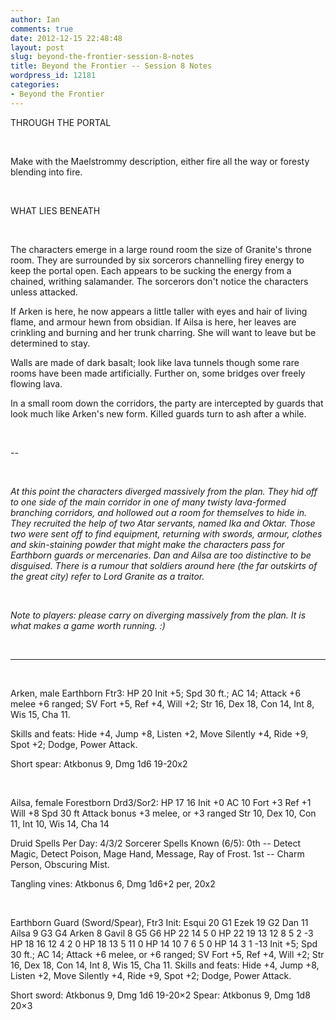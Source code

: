 ```yaml
---
author: Ian
comments: true
date: 2012-12-15 22:48:48
layout: post
slug: beyond-the-frontier-session-8-notes
title: Beyond the Frontier -- Session 8 Notes
wordpress_id: 12181
categories:
- Beyond the Frontier
---
```


THROUGH THE PORTAL

&nbsp;

Make with the Maelstrommy description, either fire all the way or foresty blending into fire.

&nbsp;

WHAT LIES BENEATH

&nbsp;

The characters emerge in a large round room the size of Granite's throne room. They are surrounded by six sorcerors channelling firey energy to keep the portal open. Each appears to be sucking the energy from a chained, writhing salamander. The sorcerors don't notice the characters unless attacked.

If Arken is here, he now appears a little taller with eyes and hair of living flame, and armour hewn from obsidian. If Ailsa is here, her leaves are crinkling and burning and her trunk charring. She will want to leave but be determined to stay.

Walls are made of dark basalt; look like lava tunnels though some rare rooms have been made artificially. Further on, some bridges over freely flowing lava.

In a small room down the corridors, the party are intercepted by guards that look much like Arken's new form. Killed guards turn to ash after a while.

&nbsp;

--

&nbsp;

<em>At this point the characters diverged massively from the plan. They hid off to one side of the main corridor in one of many twisty lava-formed branching corridors, and hollowed out a room for themselves to hide in. They recruited the help of two Atar servants, named Ika and Oktar. Those two were sent off to find equipment, returning with swords, armour, clothes and skin-staining powder that might make the characters pass for Earthborn guards or mercenaries. Dan and Ailsa are too distinctive to be disguised. There is a rumour that soldiers around here (the far outskirts of the great city) refer to Lord Granite as a traitor.</em>

&nbsp;

<em>Note to players: please carry on diverging massively from the plan. It is what makes a game worth running. :)</em>

&nbsp;

<hr />

&nbsp;

Arken, male Earthborn Ftr3:
HP 20
Init +5; Spd 30 ft.; AC 14; Attack +6 melee +6 ranged;
SV Fort +5, Ref +4, Will +2;
Str 16, Dex 18, Con 14, Int 8, Wis 15, Cha 11.

Skills and feats: Hide +4, Jump +8, Listen +2, Move
Silently +4, Ride +9, Spot +2; Dodge, Power Attack.

Short spear: Atkbonus 9, Dmg 1d6 19-20x2

&nbsp;

Ailsa, female Forestborn Drd3/Sor2:
HP 17 16
Init +0 AC 10 Fort +3 Ref +1 Will +8 Spd 30 ft
Attack bonus +3 melee, or +3 ranged
Str 10, Dex 10, Con 11, Int 10, Wis 14, Cha 14

Druid Spells Per Day: 4/3/2
Sorcerer Spells Known (6/5): 0th -- Detect Magic, Detect
Poison, Mage Hand, Message, Ray of Frost. 1st -- Charm
Person, Obscuring Mist.

Tangling vines: Atkbonus 6, Dmg 1d6+2 per, 20x2

&nbsp;

Earthborn Guard (Sword/Spear), Ftr3
Init: Esqui 20 G1 Ezek 19 G2 Dan 11 Ailsa 9 G3 G4 Arken 8 Gavil 8 G5 G6
HP 22 14 5 0
HP 22 19 13 12 8 5 2 -3
HP 18 16 12 4 2 0
HP 18 13 5 11 0
HP 14 10 7 6 5 0
HP 14 3 1 -13
Init +5; Spd 30 ft.; AC 14; Attack +6 melee, or +6 ranged;
SV Fort +5, Ref +4, Will +2;
Str 16, Dex 18, Con 14, Int 8, Wis 15, Cha 11.
Skills and feats: Hide +4, Jump +8, Listen +2, Move
Silently +4, Ride +9, Spot +2; Dodge, Power Attack.

Short sword: Atkbonus 9, Dmg 1d6 19-20×2
Spear: Atkbonus 9, Dmg 1d8 20×3

&nbsp;